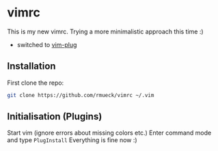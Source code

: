 # vimrc

This is my new vimrc. Trying a more minimalistic approach this time :)

- switched to [vim-plug](https://github.com/junegunn/vim-plug)

## Installation

First clone the repo:

~~~sh
git clone https://github.com/rmueck/vimrc ~/.vim
~~~

## Initialisation (Plugins)

Start vim (ignore errors about missing colors etc.)
Enter command mode and type `PlugInstall` 
Everything is fine now :)

